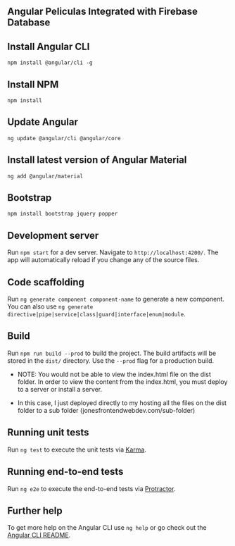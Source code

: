 
## Angular Peliculas Integrated with Firebase Database

## Install Angular CLI

`npm install @angular/cli -g`

## Install NPM

`npm install`

## Update Angular

`ng update @angular/cli @angular/core`

## Install latest version of Angular Material

`ng add @angular/material`

## Bootstrap

`npm install bootstrap jquery popper` 

## Development server

Run `npm start` for a dev server. Navigate to `http://localhost:4200/`. The app will automatically reload if you change any of the source files.

## Code scaffolding

Run `ng generate component component-name` to generate a new component. You can also use `ng generate directive|pipe|service|class|guard|interface|enum|module`.

## Build

Run `npm run build --prod` to build the project. The build artifacts will be stored in the `dist/` directory. Use the `--prod` flag for a production build.

- NOTE: You would not be able to view the index.html file on the dist folder. In order to view the content from the index.html, you must deploy to a server or install a server. 

- In this case, I just deployed directly to my hosting all the files on the dist folder to a sub folder (jonesfrontendwebdev.com/sub-folder) 

## Running unit tests

Run `ng test` to execute the unit tests via [Karma](https://karma-runner.github.io).

## Running end-to-end tests

Run `ng e2e` to execute the end-to-end tests via [Protractor](http://www.protractortest.org/).

## Further help

To get more help on the Angular CLI use `ng help` or go check out the [Angular CLI README](https://github.com/angular/angular-cli/blob/master/README.md).

